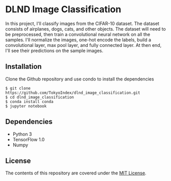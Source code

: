 # DLND Image Classification
In this project, I'll classify images from the CIFAR-10 dataset. The dataset consists of airplanes, dogs, cats, and other objects. The dataset will need to be preprocessed, then train a convolutional neural network on all the samples. I'll normalize the images, one-hot encode the labels, build a convolutional layer, max pool layer, and fully connected layer. At then end, I'll see their predictions on the sample images.

## Installation
Clone the Github repository and use condo to install the dependencies 

```
$ git clone https://github.com/TokyoIndex/dlnd_image_classification.git
$ cd dlnd_image_classification
$ conda install conda
$ jupyter notebook
```

## Dependencies
* Python 3
* TensorFlow 1.0
* Numpy

## License
The contents of this repository are covered under the [MIT License](https://github.com/TokyoIndex/dlnd_image_classification/blob/master/LICENSE).
